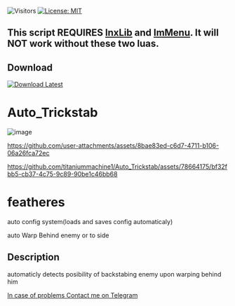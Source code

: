 ![Visitors](https://api.visitorbadge.io/api/visitors?path=https%3A%2F%2Fgithub.com%2Ftitaniummachine1%2FAuto_Trickstab&label=Visitors&countColor=%23263759&style=plastic)
[![License: MIT](https://img.shields.io/badge/License-MIT-yellow.svg)](https://opensource.org/licenses/MIT)

## This script REQUIRES [lnxLib](https://github.com/lnx00/Lmaobox-Library/releases/latest/) and [ImMenu](https://github.com/lnx00/Lmaobox-ImMenu/blob/main/src/ImMenu.lua). It will NOT work without these two luas.

## Download
[![Download Latest](https://img.shields.io/github/downloads/titaniummachine1/Auto_Trickstab/total.svg?style=for-the-badge&logo=download&label=Download%20Latest)](https://github.com/titaniummachine1/Auto_Trickstab/releases/latest/download/Auto.Trickstab.lua)


# Auto_Trickstab
![image](https://github.com/user-attachments/assets/755e4f02-aaf6-4ce2-9259-b3c0474ea514)

https://github.com/user-attachments/assets/8bae83ed-c6d7-4711-b106-06a26fca72ec


https://github.com/titaniummachine1/Auto_Trickstab/assets/78664175/bf32fbb5-cb37-4c75-9c89-90be1c46bb68

# featheres
auto config system(loads and saves config automaticaly)

auto Warp Behind enemy or to side

## Description
automaticly detects posibility of backstabing enemy upon warping behind him

[In case of problems Contact me on Telegram](https://t.me/TerminatorMachine)

